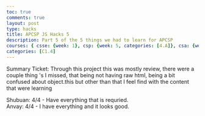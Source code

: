 ```yaml
---
toc: true
comments: true
layout: post
type: hacks
title: APCSP JS Hacks 5
description: Part 5 of the 5 things we had to learn for APCSP 
courses: { csse: {week: 1}, csp: {week: 5, categories: [4.A]}, csa: {week: 0} }
categories: [C1.4]
---
```


<p>
Summary Ticket:
    Through this project this was mostly review, there were a couple thing 's I missed, that being not having raw html, being a bit confused about object.this but other than that I feel find with the content that were learning
</p>
<p>
    Shubuan: 4/4 - Have everything that is requried. <br>
    Anvay: 4/4 - I have everything and it looks good.

</p> 